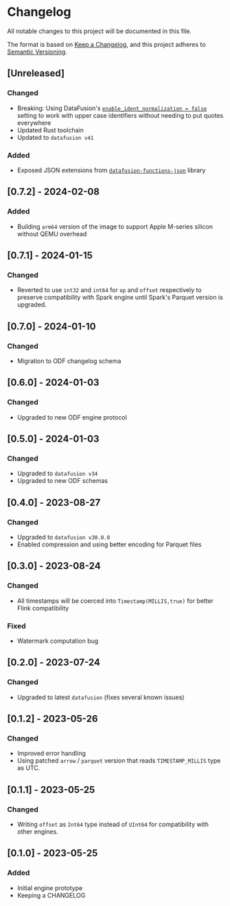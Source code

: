 # Changelog
All notable changes to this project will be documented in this file.

The format is based on [Keep a Changelog](https://keepachangelog.com/en/1.0.0/),
and this project adheres to [Semantic Versioning](https://semver.org/spec/v2.0.0.html).

## [Unreleased]
### Changed
- Breaking: Using DataFusion's [`enable_ident_normalization = false`](https://datafusion.apache.org/user-guide/configs.html) setting to work with upper case identifiers without needing to put quotes everywhere
- Updated Rust toolchain
- Updated to `datafusion v41`
### Added
- Exposed JSON extensions from [`datafusion-functions-json`](https://github.com/datafusion-contrib/datafusion-functions-json) library

## [0.7.2] - 2024-02-08
### Added
- Building `arm64` version of the image to support Apple M-series silicon without QEMU overhead 

## [0.7.1] - 2024-01-15
### Changed
- Reverted to use `int32` and `int64` for `op` and `offset` respectively to preserve compatibility with Spark engine until Spark's Parquet version is upgraded.

## [0.7.0] - 2024-01-10
### Changed
- Migration to ODF changelog schema

## [0.6.0] - 2024-01-03
### Changed
- Upgraded to new ODF engine protocol

## [0.5.0] - 2024-01-03
### Changed
- Upgraded to `datafusion v34`
- Upgraded to new ODF schemas

## [0.4.0] - 2023-08-27
### Changed
- Upgraded to `datafusion v30.0.0`
- Enabled compression and using better encoding for Parquet files

## [0.3.0] - 2023-08-24
### Changed
- All timestamps will be coerced into `Timestamp(MILLIS,true)` for better Flink compatibility
### Fixed
- Watermark computation bug

## [0.2.0] - 2023-07-24
### Changed
- Upgraded to latest `datafusion` (fixes several known issues)

## [0.1.2] - 2023-05-26
### Changed
- Improved error handling
- Using patched `arrow` / `parquet` version that reads `TIMESTAMP_MILLIS` type as UTC.

## [0.1.1] - 2023-05-25
### Changed
- Writing `offset` as `Int64` type instead of `UInt64` for compatibility with other engines.

## [0.1.0] - 2023-05-25
### Added
- Initial engine prototype
- Keeping a CHANGELOG
